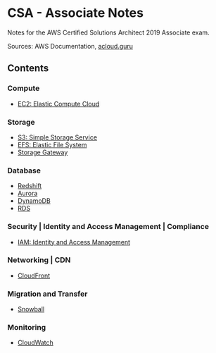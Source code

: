 # CSA - Associate Notes

Notes for the AWS Certified Solutions Architect 2019 Associate exam.

Sources: AWS Documentation, [acloud.guru](https://acloud.guru)

## Contents

### Compute
- [EC2: Elastic Compute Cloud](notes/compute/EC2.md)

### Storage
- [S3: Simple Storage Service](notes/storage/S3.md)
- [EFS: Elastic File System](notes/storage/EFS.md)
- [Storage Gateway](notes/storage/StorageGateway.md)

### Database
- [Redshift](notes/database/Redshift.md)
- [Aurora](notes/database/Aurora.md)
- [DynamoDB](notes/database/DynamoDB.md)
- [RDS](notes/database/RDS.md)

### Security | Identity and Access Management | Compliance
- [IAM: Identity and Access Management](notes/security-iam-compliance/IAM.md)

### Networking | CDN
- [CloudFront](notes/networking-and-cdn/CloudFront.md)

### Migration and Transfer
- [Snowball](notes/secondary/migration-and-transfer/Snowball.md)

### Monitoring
- [CloudWatch](notes/monitoring/CloudWatch.md)